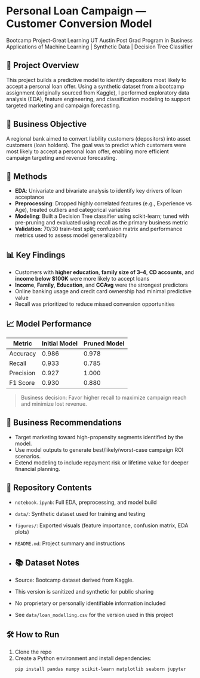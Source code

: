 # Personal Loan Campaign — Customer Conversion Model  
Bootcamp Project-Great Learning UT Austin Post Grad Program in Business Applications of Machine Learning  | Synthetic Data | Decision Tree Classifier

## 📌 Project Overview  
This project builds a predictive model to identify depositors most likely to accept a personal loan offer. Using a synthetic dataset from a bootcamp assignment (originally sourced from Kaggle), I performed exploratory data analysis (EDA), feature engineering, and classification modeling to support targeted marketing and campaign forecasting.

## 🎯 Business Objective  
A regional bank aimed to convert liability customers (depositors) into asset customers (loan holders). The goal was to predict which customers were most likely to accept a personal loan offer, enabling more efficient campaign targeting and revenue forecasting.

## 🧪 Methods  
- **EDA**: Univariate and bivariate analysis to identify key drivers of loan acceptance  
- **Preprocessing**: Dropped highly correlated features (e.g., Experience vs Age), treated outliers and categorical variables  
- **Modeling**: Built a Decision Tree classifier using scikit-learn; tuned with pre-pruning and evaluated using recall as the primary business metric  
- **Validation**: 70/30 train-test split; confusion matrix and performance metrics used to assess model generalizability

## 📊 Key Findings  
- Customers with **higher education**, **family size of 3–4**, **CD accounts**, and **income below $100K** were more likely to accept loans  
- **Income**, **Family**, **Education**, and **CCAvg** were the strongest predictors  
- Online banking usage and credit card ownership had minimal predictive value  
- Recall was prioritized to reduce missed conversion opportunities

## 📈 Model Performance  
| Metric     | Initial Model | Pruned Model |
|------------|---------------|--------------|
| Accuracy   | 0.986         | 0.978        |
| Recall     | 0.933         | 0.785        |
| Precision  | 0.927         | 1.000        |
| F1 Score   | 0.930         | 0.880        |

> Business decision: Favor higher recall to maximize campaign reach and minimize lost revenue.

## 🧠 Business Recommendations  
- Target marketing toward high-propensity segments identified by the model.  
- Use model outputs to generate best/likely/worst-case campaign ROI scenarios.  
- Extend modeling to include repayment risk or lifetime value for deeper financial planning.

## 📁 Repository Contents  
- `notebook.ipynb`: Full EDA, preprocessing, and model build  
- `data/`: Synthetic dataset used for training and testing  
- `figures/`: Exported visuals (feature importance, confusion matrix, EDA plots)  
- `README.md`: Project summary and instructions
  
- ## 📚 Dataset Notes  
- Source: Bootcamp dataset derived from Kaggle.   
- This version is sanitized and synthetic for public sharing  
- No proprietary or personally identifiable information included  
- See `data/loan_modelling.csv` for the version used in this project

## 🛠️ How to Run  
1. Clone the repo  
2. Create a Python environment and install dependencies:  
   ```bash
   pip install pandas numpy scikit-learn matplotlib seaborn jupyter
